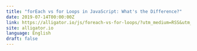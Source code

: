 ```yaml
---
title: "forEach vs for Loops in JavaScript: What's the Difference?"
date: 2019-07-14T00:00:00Z
link: https://alligator.io/js/foreach-vs-for-loops/?utm_medium=RSS&utm_source=news.12bit.vn
site: alligator.io
language: English
draft: false
---
```

